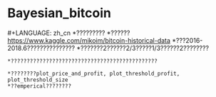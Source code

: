# Bayesian_bitcoin
#+LANGUAGE: zh_cn
*?????????
    *??????https://www.kaggle.com/mikoim/bitcoin-historical-data
        *???2016-2018.6???????????????
    *???????2??????2/3?????1/3??????2????????

    *??????????????????????????????????????????????

    *????????plot_price_and_profit, plot_threshold_profit, plot_threshold_size
    *??emperical????????